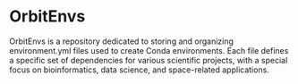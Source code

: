 # OrbitEnvs
OrbitEnvs is a repository dedicated to storing and organizing environment.yml files used to create Conda environments. Each file defines a specific set of dependencies for various scientific projects, with a special focus on bioinformatics, data science, and space-related applications.
